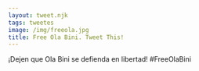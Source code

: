 ```yaml
---
layout: tweet.njk
tags: tweetes
image: /img/freeola.jpg
title: Free Ola Bini. Tweet This!
---
```

¡Dejen que Ola Bini se defienda en libertad! #FreeOlaBini
